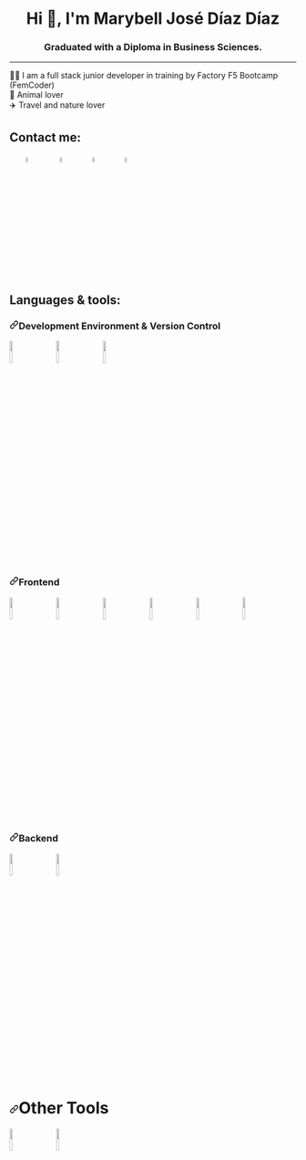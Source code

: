 ### <h1 align="center">Hi 👋, I'm Marybell José Díaz Díaz</h1>

<h3 align="center"> Graduated with a Diploma in Business Sciences.</h3><hr>

:woman_student: I am a full stack junior developer in training by Factory F5 Bootcamp (FemCoder)<br>
:dog: Animal lover<br>
:airplane: Travel and nature lover<br>
<h2 align="left">Contact me:</h2>

<p dir="auto">&nbsp;&nbsp;&nbsp;&nbsp;&nbsp;&nbsp;
<a href="https://www.linkedin.com/in/marybell-jos%C3%A9-d%C3%ADaz-d%C3%ADaz-24b28237/" rel="nofollow"><img width="5%" src="https://camo.githubusercontent.com/e591fde37567a32e51fb1b98924f4df8e45199dca985500749e2a9938fa3e322/68747470733a2f2f7777772e766563746f726c6f676f2e7a6f6e652f6c6f676f732f6c696e6b6564696e2f6c696e6b6564696e2d69636f6e2e737667" data-canonical-src="https://www.vectorlogo.zone/logos/linkedin/linkedin-icon.svg" style="max-width: 100%;"></a>
&nbsp;&nbsp;&nbsp;&nbsp; &nbsp;&nbsp;
<a href="/**marybelljd@gmail.com**"><img width="5%" src="https://camo.githubusercontent.com/e1fb4ce58fc1074489bdbdacd0c175ffa7cbd1182ecb3ac4cb77ea8b8271288f/68747470733a2f2f7777772e766563746f726c6f676f2e7a6f6e652f6c6f676f732f676d61696c2f676d61696c2d69636f6e2e737667" data-canonical-src="https://www.vectorlogo.zone/logos/gmail/gmail-icon.svg" style="max-width: 100%;"></a>
&nbsp;&nbsp;&nbsp;&nbsp;&nbsp;&nbsp;
<a href="[/Julieta3164/Julieta3164/blob/main](https://twitter.com/MaryBellJDD)"><img width="5%" src="https://camo.githubusercontent.com/add222ec9b371f83d4071154e2e345d199ba3351ccd8ded77cd8dba310c25826/68747470733a2f2f7777772e766563746f726c6f676f2e7a6f6e652f6c6f676f732f747769747465722f747769747465722d69636f6e2e737667" data-canonical-src="https://www.vectorlogo.zone/logos/twitter/twitter-icon.svg" style="max-width: 100%;"></a>
&nbsp;&nbsp;&nbsp;&nbsp;&nbsp;&nbsp;
<a href="MaryBell#7389"><img width="5%" src="https://camo.githubusercontent.com/5e36552813e6fa3f4014fde09b7acd3668a5c8e183782603d1eb1169ac29f8e9/68747470733a2f2f7777772e766563746f726c6f676f2e7a6f6e652f6c6f676f732f646973636f72646170702f646973636f72646170702d69636f6e2e737667" data-canonical-src="https://www.vectorlogo.zone/logos/discordapp/discordapp-icon.svg" style="max-width: 100%;"></a>
&nbsp;&nbsp;&nbsp;</p>
<img width="5%">
<h2 align="left">Languages & tools:</h2>
<p align="left">
<h3 dir="auto"><a id="user-content-development-environment" class="anchor" aria-hidden="true" href="#development-environment"><svg class="octicon octicon-link" viewBox="0 0 16 16" version="1.1" width="16" height="16" aria-hidden="true"><path fill-rule="evenodd" d="M7.775 3.275a.75.75 0 001.06 1.06l1.25-1.25a2 2 0 112.83 2.83l-2.5 2.5a2 2 0 01-2.83 0 .75.75 0 00-1.06 1.06 3.5 3.5 0 004.95 0l2.5-2.5a3.5 3.5 0 00-4.95-4.95l-1.25 1.25zm-4.69 9.64a2 2 0 010-2.83l2.5-2.5a2 2 0 012.83 0 .75.75 0 001.06-1.06 3.5 3.5 0 00-4.95 0l-2.5 2.5a3.5 3.5 0 004.95 4.95l1.25-1.25a.75.75 0 00-1.06-1.06l-1.25 1.25a2 2 0 01-2.83 0z"></path></svg></a>Development Environment & Version Control</h3>

<code><a target="_blank" rel="noopener noreferrer" href="https://camo.githubusercontent.com/634aef613fc56ac2eb9bf95543ec63ba8527b0a82cee4ef6452e5051de2f17ea/68747470733a2f2f7777772e766563746f726c6f676f2e7a6f6e652f6c6f676f732f76697375616c73747564696f5f636f64652f76697375616c73747564696f5f636f64652d617232312e737667"><img width="10%" src="https://camo.githubusercontent.com/634aef613fc56ac2eb9bf95543ec63ba8527b0a82cee4ef6452e5051de2f17ea/68747470733a2f2f7777772e766563746f726c6f676f2e7a6f6e652f6c6f676f732f76697375616c73747564696f5f636f64652f76697375616c73747564696f5f636f64652d617232312e737667" data-canonical-src="https://www.vectorlogo.zone/logos/visualstudio_code/visualstudio_code-ar21.svg" style="max-width: 100%;"></a></code>
&nbsp;&nbsp;&nbsp;&nbsp;&nbsp;&nbsp;
<code><a target="_blank" rel="noopener noreferrer" href="https://camo.githubusercontent.com/6dab63ba91f8aaf9245d806ea2dc6aa3d6eb6a5b1c79fd6f57fba3ededfc605d/68747470733a2f2f7777772e766563746f726c6f676f2e7a6f6e652f6c6f676f732f6769742d73636d2f6769742d73636d2d617232312e737667"><img width="10%" src="https://camo.githubusercontent.com/6dab63ba91f8aaf9245d806ea2dc6aa3d6eb6a5b1c79fd6f57fba3ededfc605d/68747470733a2f2f7777772e766563746f726c6f676f2e7a6f6e652f6c6f676f732f6769742d73636d2f6769742d73636d2d617232312e737667" data-canonical-src="https://www.vectorlogo.zone/logos/git-scm/git-scm-ar21.svg" style="max-width: 100%;"></a></code>
&nbsp;&nbsp;&nbsp;&nbsp;&nbsp;&nbsp;
<code><a target="_blank" rel="noopener noreferrer" href="https://camo.githubusercontent.com/357f19138a1a4569442d4f95103b5abf8902eae05651a3e39aa7168278e9ca1b/68747470733a2f2f7777772e766563746f726c6f676f2e7a6f6e652f6c6f676f732f6769746875622f6769746875622d617232312e737667"><img width="10%" src="https://camo.githubusercontent.com/357f19138a1a4569442d4f95103b5abf8902eae05651a3e39aa7168278e9ca1b/68747470733a2f2f7777772e766563746f726c6f676f2e7a6f6e652f6c6f676f732f6769746875622f6769746875622d617232312e737667" data-canonical-src="https://www.vectorlogo.zone/logos/github/github-ar21.svg" style="max-width: 100%;"></a></code>

 <h3 dir="auto"><a id="user-content-frontend" class="anchor" aria-hidden="true" href="#frontend"><svg class="octicon octicon-link" viewBox="0 0 16 16" version="1.1" width="16" height="16" aria-hidden="true"><path fill-rule="evenodd" d="M7.775 3.275a.75.75 0 001.06 1.06l1.25-1.25a2 2 0 112.83 2.83l-2.5 2.5a2 2 0 01-2.83 0 .75.75 0 00-1.06 1.06 3.5 3.5 0 004.95 0l2.5-2.5a3.5 3.5 0 00-4.95-4.95l-1.25 1.25zm-4.69 9.64a2 2 0 010-2.83l2.5-2.5a2 2 0 012.83 0 .75.75 0 001.06-1.06 3.5 3.5 0 00-4.95 0l-2.5 2.5a3.5 3.5 0 004.95 4.95l1.25-1.25a.75.75 0 00-1.06-1.06l-1.25 1.25a2 2 0 01-2.83 0z"></path></svg></a>Frontend</h3>
 
<code><a target="_black" rel="noopener noreferrer" href="https://camo.githubusercontent.com/ac7ca48827aef70b332b0520d213fe6f4468b2db7d37d98d4287f215a4382ba9/68747470733a2f2f7777772e766563746f726c6f676f2e7a6f6e652f6c6f676f732f77335f68746d6c352f77335f68746d6c352d617232312e737667"><img width="10%" src="https://camo.githubusercontent.com/ac7ca48827aef70b332b0520d213fe6f4468b2db7d37d98d4287f215a4382ba9/68747470733a2f2f7777772e766563746f726c6f676f2e7a6f6e652f6c6f676f732f77335f68746d6c352f77335f68746d6c352d617232312e737667" data-canonical-src="https://www.vectorlogo.zone/logos/w3_html5/w3_html5-ar21.svg" style="max-width: 100%;"></a></code>
&nbsp;&nbsp;&nbsp;&nbsp;&nbsp;&nbsp; 
<code><a target="_blank" rel="noopener noreferrer" href="https://camo.githubusercontent.com/55a153da9dc0ba23853d65aee2b2a603ddd40d56c4269365efc02a9e3d2d7b93/68747470733a2f2f7777772e766563746f726c6f676f2e7a6f6e652f6c6f676f732f77335f6373732f77335f6373732d617232312e737667"><img width="10%" src="https://camo.githubusercontent.com/55a153da9dc0ba23853d65aee2b2a603ddd40d56c4269365efc02a9e3d2d7b93/68747470733a2f2f7777772e766563746f726c6f676f2e7a6f6e652f6c6f676f732f77335f6373732f77335f6373732d617232312e737667" data-canonical-src="https://www.vectorlogo.zone/logos/w3_css/w3_css-ar21.svg" style="max-width: 100%;"></a></code>
 &nbsp;&nbsp;&nbsp;&nbsp;&nbsp;&nbsp;
<code><a target="_blank" rel="noopener noreferrer" href="https://camo.githubusercontent.com/53f2223bcc31a7aaae283bba3e33eb6d02a2ea6bb161909aeff9a5837bf6247e/68747470733a2f2f7777772e766563746f726c6f676f2e7a6f6e652f6c6f676f732f736173732d6c616e672f736173732d6c616e672d617232312e737667"><img width="10%" src="https://camo.githubusercontent.com/53f2223bcc31a7aaae283bba3e33eb6d02a2ea6bb161909aeff9a5837bf6247e/68747470733a2f2f7777772e766563746f726c6f676f2e7a6f6e652f6c6f676f732f736173732d6c616e672f736173732d6c616e672d617232312e737667" data-canonical-src="https://www.vectorlogo.zone/logos/sass-lang/sass-lang-ar21.svg" style="max-width: 100%;"></a></code>
&nbsp;&nbsp;&nbsp;&nbsp;&nbsp;&nbsp;
<code><a target="_blank" rel="noopener noreferrer" href="https://camo.githubusercontent.com/7272fbb96da1c2b30e16ba3608d1cf66ba8a30c5f8aa92e288b068b340f38ac7/68747470733a2f2f7777772e766563746f726c6f676f2e7a6f6e652f6c6f676f732f6e6f64656a732f6e6f64656a732d617232312e737667"><img width="10%" src="https://camo.githubusercontent.com/7272fbb96da1c2b30e16ba3608d1cf66ba8a30c5f8aa92e288b068b340f38ac7/68747470733a2f2f7777772e766563746f726c6f676f2e7a6f6e652f6c6f676f732f6e6f64656a732f6e6f64656a732d617232312e737667" data-canonical-src="https://www.vectorlogo.zone/logos/nodejs/nodejs-ar21.svg" style="max-width: 100%;"></a></code>
&nbsp;&nbsp;&nbsp;&nbsp;&nbsp;&nbsp;
<code><a target="_blank" rel="noopener noreferrer" href="https://camo.githubusercontent.com/dc657800d770f9f6a3be2c87d262cfd75f86ab2988a74861792f336658fffac6/68747470733a2f2f7777772e766563746f726c6f676f2e7a6f6e652f6c6f676f732f676574626f6f7473747261702f676574626f6f7473747261702d617232312e737667"><img width="10%" src="https://camo.githubusercontent.com/dc657800d770f9f6a3be2c87d262cfd75f86ab2988a74861792f336658fffac6/68747470733a2f2f7777772e766563746f726c6f676f2e7a6f6e652f6c6f676f732f676574626f6f7473747261702f676574626f6f7473747261702d617232312e737667" data-canonical-src="https://www.vectorlogo.zone/logos/getbootstrap/getbootstrap-ar21.svg" style="max-width: 100%;"></a></code>
&nbsp;&nbsp;&nbsp;&nbsp;&nbsp;&nbsp;
<code><a target="_blank" rel="noopener noreferrer" href="https://camo.githubusercontent.com/51ea818e9096a1136fb14657abd1346ae7b11ee7a394126af83165cf77915420/68747470733a2f2f7777772e766563746f726c6f676f2e7a6f6e652f6c6f676f732f7675656a732f7675656a732d617232312e737667"><img width="10%" src="https://camo.githubusercontent.com/51ea818e9096a1136fb14657abd1346ae7b11ee7a394126af83165cf77915420/68747470733a2f2f7777772e766563746f726c6f676f2e7a6f6e652f6c6f676f732f7675656a732f7675656a732d617232312e737667" data-canonical-src="https://www.vectorlogo.zone/logos/vuejs/vuejs-ar21.svg" style="max-width: 100%;"></a></code>

<h3 dir="auto"><a id="user-content-backend" class="anchor" aria-hidden="true" href="#backend"><svg class="octicon octicon-link" viewBox="0 0 16 16" version="1.1" width="16" height="16" aria-hidden="true"><path fill-rule="evenodd" d="M7.775 3.275a.75.75 0 001.06 1.06l1.25-1.25a2 2 0 112.83 2.83l-2.5 2.5a2 2 0 01-2.83 0 .75.75 0 00-1.06 1.06 3.5 3.5 0 004.95 0l2.5-2.5a3.5 3.5 0 00-4.95-4.95l-1.25 1.25zm-4.69 9.64a2 2 0 010-2.83l2.5-2.5a2 2 0 012.83 0 .75.75 0 001.06-1.06 3.5 3.5 0 00-4.95 0l-2.5 2.5a3.5 3.5 0 004.95 4.95l1.25-1.25a.75.75 0 00-1.06-1.06l-1.25 1.25a2 2 0 01-2.83 0z"></path></svg></a>Backend</h3>

<code><a target="_blank" rel="noopener noreferrer" href="https://camo.githubusercontent.com/19253a52cd251cccc341ed911e989e0c6d1a53b16ba7a9a1ef14ed3f8d09b7f3/68747470733a2f2f7777772e766563746f726c6f676f2e7a6f6e652f6c6f676f732f7068702f7068702d686f72697a6f6e74616c2e737667"><img width="10%" src="https://camo.githubusercontent.com/19253a52cd251cccc341ed911e989e0c6d1a53b16ba7a9a1ef14ed3f8d09b7f3/68747470733a2f2f7777772e766563746f726c6f676f2e7a6f6e652f6c6f676f732f7068702f7068702d686f72697a6f6e74616c2e737667" data-canonical-src="https://www.vectorlogo.zone/logos/php/php-horizontal.svg" style="max-width: 100%;"></a></code>
&nbsp;&nbsp;&nbsp;&nbsp;&nbsp;&nbsp;
<code><a target="_blank" rel="noopener noreferrer" href="https://camo.githubusercontent.com/0c889b0167635d05531c355ef22c0ac5d28169dbf180e4a76797f76ea7920380/68747470733a2f2f7777772e766563746f726c6f676f2e7a6f6e652f6c6f676f732f6d7973716c2f6d7973716c2d6f6666696369616c2e737667"><img width="10%" src="https://camo.githubusercontent.com/0c889b0167635d05531c355ef22c0ac5d28169dbf180e4a76797f76ea7920380/68747470733a2f2f7777772e766563746f726c6f676f2e7a6f6e652f6c6f676f732f6d7973716c2f6d7973716c2d6f6666696369616c2e737667" data-canonical-src="https://www.vectorlogo.zone/logos/mysql/mysql-official.svg" style="max-width: 100%;"></a></code>

<h1 dir="auto"><a id="user-content-other-tools" class="anchor" aria-hidden="true" href="#other-tools"><svg class="octicon octicon-link" viewBox="0 0 16 16" version="1.1" width="16" height="16" aria-hidden="true"><path fill-rule="evenodd" d="M7.775 3.275a.75.75 0 001.06 1.06l1.25-1.25a2 2 0 112.83 2.83l-2.5 2.5a2 2 0 01-2.83 0 .75.75 0 00-1.06 1.06 3.5 3.5 0 004.95 0l2.5-2.5a3.5 3.5 0 00-4.95-4.95l-1.25 1.25zm-4.69 9.64a2 2 0 010-2.83l2.5-2.5a2 2 0 012.83 0 .75.75 0 001.06-1.06 3.5 3.5 0 00-4.95 0l-2.5 2.5a3.5 3.5 0 004.95 4.95l1.25-1.25a.75.75 0 00-1.06-1.06l-1.25 1.25a2 2 0 01-2.83 0z"></path></svg></a>Other Tools</h1>

<code><a target="_blank" rel="noopener noreferrer" href="https://camo.githubusercontent.com/34324d7e79bd8d12a1bf9877b3787d07e438cf9b34cde628a8909332208305aa/68747470733a2f2f7777772e766563746f726c6f676f2e7a6f6e652f6c6f676f732f6669676d612f6669676d612d617232312e737667"><img width="10%" src="https://camo.githubusercontent.com/34324d7e79bd8d12a1bf9877b3787d07e438cf9b34cde628a8909332208305aa/68747470733a2f2f7777772e766563746f726c6f676f2e7a6f6e652f6c6f676f732f6669676d612f6669676d612d617232312e737667" data-canonical-src="https://www.vectorlogo.zone/logos/figma/figma-ar21.svg" style="max-width: 100%;"></a></code>
&nbsp;&nbsp;&nbsp;&nbsp;&nbsp;&nbsp;
<code><a target="_blank" rel="noopener noreferrer" href="https://camo.githubusercontent.com/00970d23d423ba097a5aa3c71df2c2041f6e36ffb06ee85ce9f98f824af106f6/68747470733a2f2f7777772e766563746f726c6f676f2e7a6f6e652f6c6f676f732f63616e76612f63616e76612d617232312e737667"><img width="10%" src="https://camo.githubusercontent.com/00970d23d423ba097a5aa3c71df2c2041f6e36ffb06ee85ce9f98f824af106f6/68747470733a2f2f7777772e766563746f726c6f676f2e7a6f6e652f6c6f676f732f63616e76612f63616e76612d617232312e737667" data-canonical-src="https://www.vectorlogo.zone/logos/canva/canva-ar21.svg" style="max-width: 100%;"></a></code>



 




